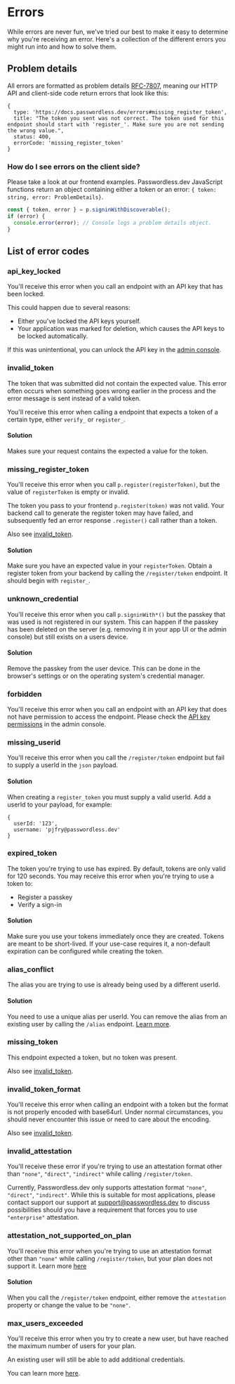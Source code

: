 # Errors

While errors are never fun, we've tried our best to make it easy to determine why you're receiving an error. Here's a collection of the different errors you might run into and how to solve them.

## Problem details

All errors are formatted as problem details [RFC-7807](https://www.rfc-editor.org/rfc/rfc7807), meaning our HTTP API and client-side code return errors that look like this:

```json5
{
  type: 'https://docs.passwordless.dev/errors#missing_register_token',
  title: "The token you sent was not correct. The token used for this endpoint should start with 'register_'. Make sure you are not sending the wrong value.",
  status: 400,
  errorCode: 'missing_register_token'
}
```

### How do I see errors on the client side?

Please take a look at our frontend examples. Passwordless.dev JavaScript functions return an object containing either a token or an error: `{ token: string, error: ProblemDetails}`.

```ts
const { token, error } = p.signinWithDiscoverable();
if (error) {
  console.error(error); // Console logs a problem details object.
}
```

## List of error codes

### api_key_locked

You'll receive this error when you call an endpoint with an API key that has been locked.

This could happen due to several reasons:

- Either you've locked the API keys yourself.
- Your application was marked for deletion, which causes the API keys to be locked automatically.

If this was unintentional, you can unlock the API key in the [admin console](admin-console/applications.md#api-key-management).

### invalid_token

The token that was submitted did not contain the expected value. This error often occurs when something goes wrong earlier in the process and the error message is sent instead of a valid token.

You'll receive this error when calling a endpoint that expects a token of a certain type, either `verify_` or `register_`.

#### Solution

Makes sure your request contains the expected a value for the token.

### missing_register_token

You'll receive this error when you call `p.register(registerToken)`, but the value of `registerToken` is empty or invalid.

The token you pass to your frontend `p.register(token)` was not valid. Your backend call to generate the register token may have failed, and subsequently fed an error response `.register()` call rather than a token.

Also see [invalid_token](#invalid-token).

#### Solution

Make sure you have an expected value in your `registerToken`. Obtain a register token from your backend by calling the `/register/token` endpoint. It should begin with `register_`.

### unknown_credential

You'll receive this error when you call `p.signinWith*()` but the passkey that was used is not registered in our system. This can happen if the passkey has been deleted on the server (e.g. removing it in your app UI or the admin console) but still exists on a users device.

#### Solution

Remove the passkey from the user device. This can be done in the browser's settings or on the operating system's credential manager.

### forbidden

You'll receive this error when you call an endpoint with an API key that does not have permission to access the endpoint. Please check the [API key permissions](admin-console/applications.md#api-key-management) in the admin console.

### missing_userid

You'll receive this error when you call the `/register/token` endpoint but fail to supply a userId in the `json` payload.

#### Solution

When creating a `register_token` you must supply a valid userId. Add a userId to your payload, for example:

```json5
{
  userId: '123',
  username: 'pjfry@passwordless.dev'
}
```

### expired_token

The token you're trying to use has expired. By default, tokens are only valid for 120 seconds. You may receive this error when you're trying to use a token to:

- Register a passkey
- Verify a sign-in

#### Solution

Make sure you use your tokens immediately once they are created. Tokens are meant to be short-lived. If your use-case requires it, a non-default expiration can be configured while creating the token.

### alias_conflict

The alias you are trying to use is already being used by a different userId.

#### Solution

You need to use a unique alias per userId. You can remove the alias from an existing user by calling the `/alias` endpoint. [Learn more](https://docs.passwordless.dev/guide/api.md#alias).

### missing_token

This endpoint expected a token, but no token was present.

Also see [invalid_token](#invalid-token).

### invalid_token_format

You'll receive this error when calling an endpoint with a token but the format is not properly encoded with base64url. Under normal circumstances, you should never encounter this issue or need to care about the encoding.

Also see [invalid_token](#invalid-token).

### invalid_attestation

You'll receive these error if you're trying to use an attestation format other than `"none"`, `"direct"`, `"indirect"` while calling `/register/token`.

Currently, Passwordless.dev only supports attestation format `"none"`, `"direct"`, `"indirect"`. While this is suitable for most applications, please contact support our support at [support@passwordless.dev](mailto:support@passwordless.dev) to discuss possibilities should you have a requirement that forces you to use `"enterprise"` attestation.

### attestation_not_supported_on_plan

You'll receive this error when you're trying to use an attestation format other than `"none"` while calling `/register/token`, but your plan does not support it. Learn more [here](https://bitwarden.com/products/passwordless/#pricing)

#### Solution

When you call the `/register/token` endpoint, either remove the `attestation` property or change the value to be `"none"`.

### max_users_exceeded

You'll receive this error when you try to create a new user, but have reached the maximum number of users for your plan.

An existing user will still be able to add additional credentials.

You can learn more [here](https://bitwarden.com/products/passwordless/).
